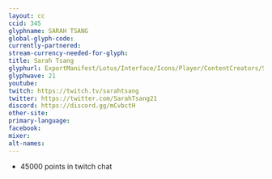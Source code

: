```yaml
---
layout: cc
ccid: 345
glyphname: SARAH TSANG
global-glyph-code:
currently-partnered:
stream-currency-needed-for-glyph:
title: Sarah Tsang
glyphurl: ExportManifest/Lotus/Interface/Icons/Player/ContentCreators/Sarahtsang.png
glyphwave: 21
youtube:
twitch: https://twitch.tv/sarahtsang
twitter: https://twitter.com/SarahTsang21
discord: https://discord.gg/mCvbctH
other-site:
primary-language:
facebook:
mixer:
alt-names:
---
```

* 45000 points in twitch chat
